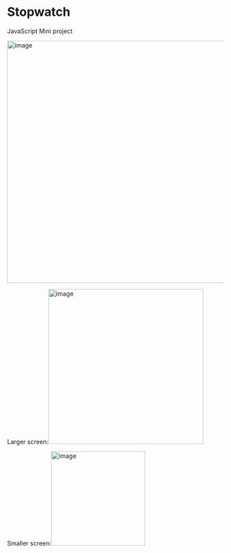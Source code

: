# Stopwatch
JavaScript Mini project

<img width="563" alt="image" src="https://github.com/SwatiRajShalu/Stopwatch/assets/128043179/1acf5c09-fe58-45a0-88a9-27690baffc2a">

Larger screen:<img width="360" alt="image" src="https://github.com/SwatiRajShalu/Stopwatch/assets/128043179/e6082073-f443-49c7-be45-8b8fba6c12c9">

Smaller screen:<img width="219" alt="image" src="https://github.com/SwatiRajShalu/Stopwatch/assets/128043179/9b0db488-1623-4c53-9613-06951e6dc277">


